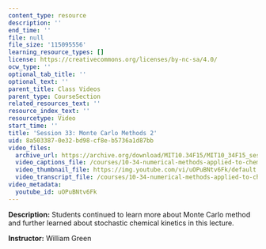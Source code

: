 ```yaml
---
content_type: resource
description: ''
end_time: ''
file: null
file_size: '115095556'
learning_resource_types: []
license: https://creativecommons.org/licenses/by-nc-sa/4.0/
ocw_type: ''
optional_tab_title: ''
optional_text: ''
parent_title: Class Videos
parent_type: CourseSection
related_resources_text: ''
resource_index_text: ''
resourcetype: Video
start_time: ''
title: 'Session 33: Monte Carlo Methods 2'
uid: 8a503387-0e32-bd98-cf8e-b5736a1d87bb
video_files:
  archive_url: https://archive.org/download/MIT10.34F15/MIT10_34F15_ses33_300k.mp4
  video_captions_file: /courses/10-34-numerical-methods-applied-to-chemical-engineering-fall-2015/32e7987482cc51e79e1732a6402117cc_uOPuBNtv6Fk.vtt
  video_thumbnail_file: https://img.youtube.com/vi/uOPuBNtv6Fk/default.jpg
  video_transcript_file: /courses/10-34-numerical-methods-applied-to-chemical-engineering-fall-2015/c2f0a09deedb27a39eca052e9bc77108_uOPuBNtv6Fk.pdf
video_metadata:
  youtube_id: uOPuBNtv6Fk
---
```


**Description:** Students continued to learn more about Monte Carlo method and further learned about stochastic chemical kinetics in this lecture.

**Instructor:** William Green

